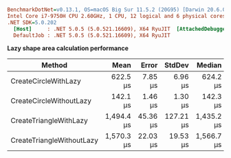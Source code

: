 ``` ini

BenchmarkDotNet=v0.13.1, OS=macOS Big Sur 11.5.2 (20G95) [Darwin 20.6.0]
Intel Core i7-9750H CPU 2.60GHz, 1 CPU, 12 logical and 6 physical cores
.NET SDK=5.0.202
  [Host]     : .NET 5.0.5 (5.0.521.16609), X64 RyuJIT  [AttachedDebugger]
  DefaultJob : .NET 5.0.5 (5.0.521.16609), X64 RyuJIT


```

__Lazy shape area calculation performance__

|                    Method |       Mean |    Error |    StdDev |     Median |    Gen 0 | Allocated |
|-------------------------- |-----------:|---------:|----------:|-----------:|---------:|----------:|
|      CreateCircleWithLazy |   622.5 μs |  7.85 μs |   6.96 μs |   624.2 μs | 267.5781 |  1,641 KB |
|   CreateCircleWithoutLazy |   142.1 μs |  1.46 μs |   1.30 μs |   142.3 μs |  38.0859 |    234 KB |
|    CreateTriangleWithLazy | 1,494.4 μs | 45.36 μs | 127.21 μs | 1,435.2 μs | 546.8750 |  3,359 KB |
| CreateTriangleWithoutLazy | 1,570.3 μs | 22.03 μs |  19.53 μs | 1,566.7 μs | 419.9219 |  2,578 KB |
